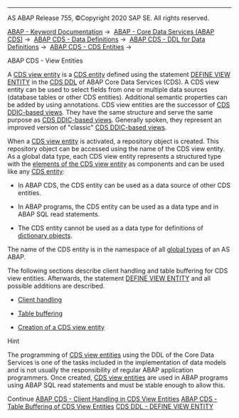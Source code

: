   

* * *

AS ABAP Release 755, ©Copyright 2020 SAP SE. All rights reserved.

[ABAP - Keyword Documentation](https://help.sap.com/doc/abapdocu_755_index_htm/7.55/en-US/abenabap.htm) →  [ABAP - Core Data Services (ABAP CDS)](https://help.sap.com/doc/abapdocu_755_index_htm/7.55/en-US/abencds.htm) →  [ABAP CDS - Data Definitions](https://help.sap.com/doc/abapdocu_755_index_htm/7.55/en-US/abencds_entities.htm) →  [ABAP CDS - DDL for Data Definitions](https://help.sap.com/doc/abapdocu_755_index_htm/7.55/en-US/abencds_f1_ddl_syntax.htm) →  [ABAP CDS - CDS Entities](https://help.sap.com/doc/abapdocu_755_index_htm/7.55/en-US/abencds_view_entity.htm) → 

ABAP CDS - View Entities

A [CDS view entity](https://help.sap.com/doc/abapdocu_755_index_htm/7.55/en-US/abencds_v2_view_glosry.htm "Glossary Entry") is a [CDS entity](https://help.sap.com/doc/abapdocu_755_index_htm/7.55/en-US/abencds_entity_glosry.htm "Glossary Entry") defined using the statement [DEFINE VIEW ENTITY](https://help.sap.com/doc/abapdocu_755_index_htm/7.55/en-US/abencds_define_view_entity.htm) in the [CDS DDL](https://help.sap.com/doc/abapdocu_755_index_htm/7.55/en-US/abencds_ddl_glosry.htm "Glossary Entry") of ABAP Core Data Services (CDS). A CDS view entity can be used to select fields from one or multiple data sources (database tables or other CDS entities). Additional semantic properties can be added by using annotations. CDS view entities are the successor of [CDS DDIC-based views](https://help.sap.com/doc/abapdocu_755_index_htm/7.55/en-US/abencds_v1_view_glosry.htm "Glossary Entry"). They have the same structure and serve the same purpose as [CDS DDIC-based views](https://help.sap.com/doc/abapdocu_755_index_htm/7.55/en-US/abencds_v1_view_glosry.htm "Glossary Entry"). Generally spoken, they represent an improved version of "classic" [CDS DDIC-based views](https://help.sap.com/doc/abapdocu_755_index_htm/7.55/en-US/abencds_v1_view_glosry.htm "Glossary Entry").

When a [CDS view entity](https://help.sap.com/doc/abapdocu_755_index_htm/7.55/en-US/abencds_v2_view_glosry.htm "Glossary Entry") is activated, a repository object is created. This repository object can be accessed using the name of the CDS view entity. As a global data type, each CDS view entity represents a structured type with the [elements of the CDS view entity](https://help.sap.com/doc/abapdocu_755_index_htm/7.55/en-US/abencds_select_list_entry_v2.htm) as components and can be used like any [CDS entity](https://help.sap.com/doc/abapdocu_755_index_htm/7.55/en-US/abencds_entity_glosry.htm "Glossary Entry"):

-   In ABAP CDS, the CDS entity can be used as a data source of other CDS entities.

-   In ABAP programs, the CDS entity can be used as a data type and in ABAP SQL read statements.

-   The CDS entity cannot be used as a data type for definitions of [dictionary objects](https://help.sap.com/doc/abapdocu_755_index_htm/7.55/en-US/abendictionary_object_glosry.htm "Glossary Entry").

The name of the CDS entity is in the namespace of all [global types](https://help.sap.com/doc/abapdocu_755_index_htm/7.55/en-US/abenglobal_type_glosry.htm "Glossary Entry") of an AS ABAP.

The following sections describe client handling and table buffering for CDS view entities. Afterwards, the statement [DEFINE VIEW ENTITY](https://help.sap.com/doc/abapdocu_755_index_htm/7.55/en-US/abencds_define_view_entity.htm) and all possible additions are described.

-   [Client handling](https://help.sap.com/doc/abapdocu_755_index_htm/7.55/en-US/abencds_v2_view_client_handling.htm)

-   [Table buffering](https://help.sap.com/doc/abapdocu_755_index_htm/7.55/en-US/abencds_v2_view_puffering.htm)

-   [Creation of a CDS view entity](https://help.sap.com/doc/abapdocu_755_index_htm/7.55/en-US/abencds_define_view_entity.htm)

Hint

The programming of [CDS view entities](https://help.sap.com/doc/abapdocu_755_index_htm/7.55/en-US/abencds_v2_view_glosry.htm "Glossary Entry") using the DDL of the Core Data Services is one of the tasks included in the implementation of data models and is not usually the responsibility of regular ABAP application programmers. Once created, [CDS view entities](https://help.sap.com/doc/abapdocu_755_index_htm/7.55/en-US/abencds_v2_view_glosry.htm "Glossary Entry") are used in ABAP programs using ABAP SQL read statements and must be stable enough to allow this.

Continue
[ABAP CDS - Client Handling in CDS View Entities](https://help.sap.com/doc/abapdocu_755_index_htm/7.55/en-US/abencds_v2_view_client_handling.htm)
[ABAP CDS - Table Buffering of CDS View Entities](https://help.sap.com/doc/abapdocu_755_index_htm/7.55/en-US/abencds_v2_view_puffering.htm)
[CDS DDL - DEFINE VIEW ENTITY](https://help.sap.com/doc/abapdocu_755_index_htm/7.55/en-US/abencds_define_view_entity.htm)
